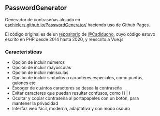 ## PasswordGenerator

Generador de contraseñas alojado en [eschiclers.github.io/PasswordGenerator/](https://eschiclers.github.io/PasswordGenerator/) haciendo uso de Github Pages.

El código original es de un [repositorio](https://github.com/Cadiducho/PasswordGenerator) de [@Cadiducho](https://github.com/Cadiducho/), cuyo código estuvo escrito en PHP desde 2014 hasta 2020, y reescrito a Vue.js

### Caracteristicas
* Opción de incluir números
* Opción de incluir mayusculas
* Opción de incluir minisculas
* Opción de incluir simbolos o caracteres especiales, como puntos, guiones etc
* Escoger de cuántos caracteres se desea la contraseña
* Evitar caracteres que puedan resultar confusos, como l i | I
* Ocultar y copiar contraseña al portapapeles con un botón, para mantener la privacidad
* Interfaz web fácil, moderna, adaptativa y con modo oscuro
